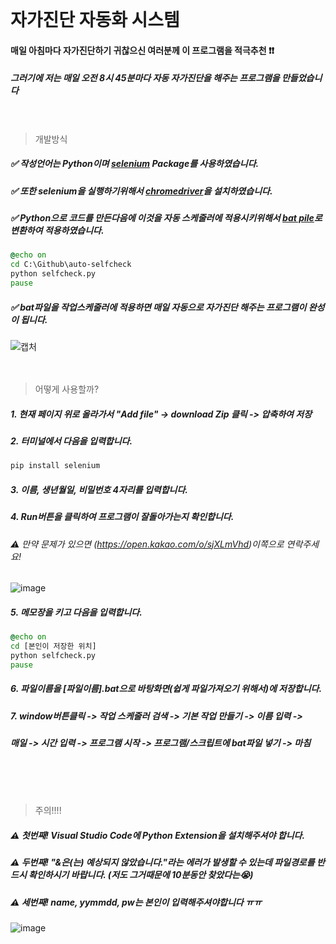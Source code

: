 <!--heading--><br>

# 자가진단 자동화 시스템
#### 매일 아침마다 자가진단하기 귀찮으신 여러분께 이 프로그램을 적극추천 ❗️❗️
##### 그러기에 저는 매일 오전 8시 45분마다 자동 자가진단을 해주는 프로그램을 만들었습니다<br><br><br>
> 개발방식
##### ✅ 작성언어는 **Python**이며 [selenium](https://hogni.tistory.com/76) Package를 사용하였습니다.
##### ✅ 또한 selenium을 실행하기위해서 [chromedriver](https://chromedriver.chromium.org/downloads)을 설치하였습니다.
##### ✅ Python으로 코드를 만든다음에 이것을 자동 스케줄러에 적용시키위해서 [bat pile](https://ko.wikipedia.org/wiki/%EB%B0%B0%EC%B9%98_%ED%8C%8C%EC%9D%BC)로 변환하여 적용하였습니다.
```bat
@echo on
cd C:\Github\auto-selfcheck
python selfcheck.py
pause
```
##### ✅ bat파일을 작업스케줄러에 적용하면 매일 자동으로 자가진단 해주는 프로그램이 완성이 됩니다.
![캡처](https://user-images.githubusercontent.com/61940768/121277812-5c48d680-c90c-11eb-87d0-680df8ee6b22.PNG)<br><br><br>
> 어떻게 사용할까?
##### 1. 현재 페이지 위로 올라가서 "Add file" -> download Zip 클릭 -> 압축하여 저장
##### 2. 터미널에서 다음을 입력합니다.
```cmd
pip install selenium
```
##### 3. 이름, 생년월일, 비밀번호 4자리를 입력합니다.
##### 4. Run버튼을 클릭하여 프로그램이 잘돌아가는지 확인합니다.
###### ⚠️ 만약 문제가 있으면 (https://open.kakao.com/o/sjXLmVhd)이쪽으로 연락주세요!
![image](https://user-images.githubusercontent.com/61940768/121284668-33c6d980-c918-11eb-8951-b874ce66bd76.png)
##### 5. 메모장을 키고 다음을 입력합니다.
```bat
@echo on
cd [본인이 저장한 위치]
python selfcheck.py
pause
```
##### 6. 파일이름을 [파일이름].bat으로 바탕화면(쉽게 파일가져오기 위해서)에 저장합니다.
##### 7. window버튼클릭 -> 작업 스케줄러 검색 -> 기본 작업 만들기 -> 이름 입력 -> 
##### 매일 -> 시간 입력 -> 프로그램 시작 -> 프로그램/스크립트에 bat파일 넣기 -> 마침
<br><br><br>
> 주의!!!!
##### ⚠️ 첫번째! Visual Studio Code에 Python Extension을 설치해주셔야 합니다.
##### ⚠️ 두번째! "&은(는) 예상되지 않았습니다."라는 에러가 발생할 수 있는데 파일경로를 반드시 확인하시기 바랍니다. (저도 그거때문에 10분동안 찾았다는😭)
##### ⚠️ 세번째! name, yymmdd, pw는 본인이 입력해주셔야합니다 ㅠㅠ  
![image](https://user-images.githubusercontent.com/61940768/121283280-cd40bc00-c915-11eb-82c1-98ff8327bd59.png)